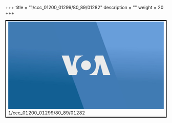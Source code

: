 +++
title = "1/ccc_01200_01299/80_89/01282"
description = ""
weight = 20
+++

<table style="border:2px solid black;max-width:800px;max-height:800px;" 
><tr><td>
<img class="center-fit-jpg"
src="/jpg_/aaa_20190430_NxaOmWaI8sI_01281.jpg">
1/ccc_01200_01299/80_89/01282
</img></td></tr></table>
